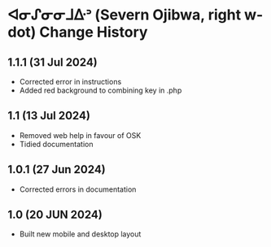 ᐊᓂᔑᓂᓂᒧᐏᐣ (Severn Ojibwa, right w-dot) Change History
====================
1.1.1 (31 Jul 2024)
----------------
* Corrected error in instructions
* Added red background to combining key in .php

1.1 (13 Jul 2024)
----------------
* Removed web help in favour of OSK
* Tidied documentation

1.0.1 (27 Jun 2024)
----------------
* Corrected errors in documentation

1.0 (20 JUN 2024)
----------------
* Built new mobile and desktop layout
